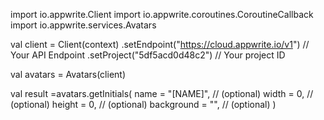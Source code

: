 import io.appwrite.Client
import io.appwrite.coroutines.CoroutineCallback
import io.appwrite.services.Avatars

val client = Client(context)
    .setEndpoint("https://cloud.appwrite.io/v1") // Your API Endpoint
    .setProject("5df5acd0d48c2") // Your project ID

val avatars = Avatars(client)

val result =avatars.getInitials(
    name = "[NAME]", // (optional)
    width = 0, // (optional)
    height = 0, // (optional)
    background = "", // (optional)
)